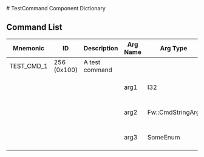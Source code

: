 <title>TestCommand Component Dictionary</title>
# TestCommand Component Dictionary


## Command List

|Mnemonic|ID|Description|Arg Name|Arg Type|Comment
|---|---|---|---|---|---|
|TEST_CMD_1|256 (0x100)|A test command| | |   
| | | |arg1|I32|The I32 command argument|                    
| | | |arg2|Fw::CmdStringArg|The string argument|                    
| | | |arg3|SomeEnum|The ENUM argument|                    


